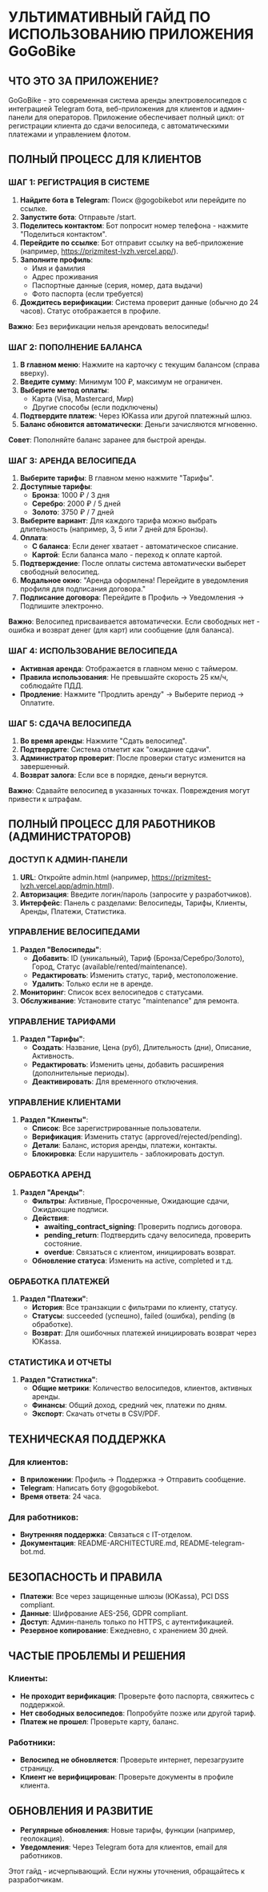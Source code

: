 # УЛЬТИМАТИВНЫЙ ГАЙД ПО ИСПОЛЬЗОВАНИЮ ПРИЛОЖЕНИЯ GoGoBike

## ЧТО ЭТО ЗА ПРИЛОЖЕНИЕ?

GoGoBike - это современная система аренды электровелосипедов с интеграцией Telegram бота, веб-приложения для клиентов и админ-панели для операторов. Приложение обеспечивает полный цикл: от регистрации клиента до сдачи велосипеда, с автоматическими платежами и управлением флотом.

## ПОЛНЫЙ ПРОЦЕСС ДЛЯ КЛИЕНТОВ

### ШАГ 1: РЕГИСТРАЦИЯ В СИСТЕМЕ

1. **Найдите бота в Telegram**: Поиск @gogobikebot или перейдите по ссылке.
2. **Запустите бота**: Отправьте /start.
3. **Поделитесь контактом**: Бот попросит номер телефона - нажмите "Поделиться контактом".
4. **Перейдите по ссылке**: Бот отправит ссылку на веб-приложение (например, https://prizmitest-lvzh.vercel.app/).
5. **Заполните профиль**:
   - Имя и фамилия
   - Адрес проживания
   - Паспортные данные (серия, номер, дата выдачи)
   - Фото паспорта (если требуется)
6. **Дождитесь верификации**: Система проверит данные (обычно до 24 часов). Статус отображается в профиле.

**Важно**: Без верификации нельзя арендовать велосипеды!

### ШАГ 2: ПОПОЛНЕНИЕ БАЛАНСА

1. **В главном меню**: Нажмите на карточку с текущим балансом (справа вверху).
2. **Введите сумму**: Минимум 100 ₽, максимум не ограничен.
3. **Выберите метод оплаты**:
   - Карта (Visa, Mastercard, Мир)
   - Другие способы (если подключены)
4. **Подтвердите платеж**: Через ЮKassa или другой платежный шлюз.
5. **Баланс обновится автоматически**: Деньги зачисляются мгновенно.

**Совет**: Пополняйте баланс заранее для быстрой аренды.

### ШАГ 3: АРЕНДА ВЕЛОСИПЕДА

1. **Выберите тарифы**: В главном меню нажмите "Тарифы".
2. **Доступные тарифы**:
   - **Бронза**: 1000 ₽ / 3 дня
   - **Серебро**: 2000 ₽ / 5 дней
   - **Золото**: 3750 ₽ / 7 дней
3. **Выберите вариант**: Для каждого тарифа можно выбрать длительность (например, 3, 5 или 7 дней для Бронзы).
4. **Оплата**:
   - **С баланса**: Если денег хватает - автоматическое списание.
   - **Картой**: Если баланса мало - переход к оплате картой.
5. **Подтверждение**: После оплаты система автоматически выберет свободный велосипед.
6. **Модальное окно**: "Аренда оформлена! Перейдите в уведомления профиля для подписания договора."
7. **Подписание договора**: Перейдите в Профиль -> Уведомления -> Подпишите электронно.

**Важно**: Велосипед присваивается автоматически. Если свободных нет - ошибка и возврат денег (для карт) или сообщение (для баланса).

### ШАГ 4: ИСПОЛЬЗОВАНИЕ ВЕЛОСИПЕДА

- **Активная аренда**: Отображается в главном меню с таймером.
- **Правила использования**: Не превышайте скорость 25 км/ч, соблюдайте ПДД.
- **Продление**: Нажмите "Продлить аренду" -> Выберите период -> Оплатите.

### ШАГ 5: СДАЧА ВЕЛОСИПЕДА

1. **Во время аренды**: Нажмите "Сдать велосипед".
2. **Подтвердите**: Система отметит как "ожидание сдачи".
3. **Администратор проверит**: После проверки статус изменится на завершенный.
4. **Возврат залога**: Если все в порядке, деньги вернутся.

**Важно**: Сдавайте велосипед в указанных точках. Повреждения могут привести к штрафам.

## ПОЛНЫЙ ПРОЦЕСС ДЛЯ РАБОТНИКОВ (АДМИНИСТРАТОРОВ)

### ДОСТУП К АДМИН-ПАНЕЛИ

1. **URL**: Откройте admin.html (например, https://prizmitest-lvzh.vercel.app/admin.html).
2. **Авторизация**: Введите логин/пароль (запросите у разработчиков).
3. **Интерфейс**: Панель с разделами: Велосипеды, Тарифы, Клиенты, Аренды, Платежи, Статистика.

### УПРАВЛЕНИЕ ВЕЛОСИПЕДАМИ

1. **Раздел "Велосипеды"**:
   - **Добавить**: ID (уникальный), Тариф (Бронза/Серебро/Золото), Город, Статус (available/rented/maintenance).
   - **Редактировать**: Изменить статус, тариф, местоположение.
   - **Удалить**: Только если не в аренде.
2. **Мониторинг**: Список всех велосипедов с статусами.
3. **Обслуживание**: Установите статус "maintenance" для ремонта.

### УПРАВЛЕНИЕ ТАРИФАМИ

1. **Раздел "Тарифы"**:
   - **Создать**: Название, Цена (руб), Длительность (дни), Описание, Активность.
   - **Редактировать**: Изменить цены, добавить расширения (дополнительные периоды).
   - **Деактивировать**: Для временного отключения.

### УПРАВЛЕНИЕ КЛИЕНТАМИ

1. **Раздел "Клиенты"**:
   - **Список**: Все зарегистрированные пользователи.
   - **Верификация**: Изменить статус (approved/rejected/pending).
   - **Детали**: Баланс, история аренды, платежи, контакты.
   - **Блокировка**: Если нарушитель - заблокировать доступ.

### ОБРАБОТКА АРЕНД

1. **Раздел "Аренды"**:
   - **Фильтры**: Активные, Просроченные, Ожидающие сдачи, Ожидающие подписи.
   - **Действия**:
     - **awaiting_contract_signing**: Проверить подпись договора.
     - **pending_return**: Подтвердить сдачу велосипеда, проверить состояние.
     - **overdue**: Связаться с клиентом, инициировать возврат.
   - **Обновление статуса**: Изменить на active, completed и т.д.

### ОБРАБОТКА ПЛАТЕЖЕЙ

1. **Раздел "Платежи"**:
   - **История**: Все транзакции с фильтрами по клиенту, статусу.
   - **Статусы**: succeeded (успешно), failed (ошибка), pending (в обработке).
   - **Возврат**: Для ошибочных платежей инициировать возврат через ЮKassa.

### СТАТИСТИКА И ОТЧЕТЫ

1. **Раздел "Статистика"**:
   - **Общие метрики**: Количество велосипедов, клиентов, активных аренды.
   - **Финансы**: Общий доход, средний чек, платежи по дням.
   - **Экспорт**: Скачать отчеты в CSV/PDF.

## ТЕХНИЧЕСКАЯ ПОДДЕРЖКА

### Для клиентов:
- **В приложении**: Профиль -> Поддержка -> Отправить сообщение.
- **Telegram**: Написать боту @gogobikebot.
- **Время ответа**: 24 часа.

### Для работников:
- **Внутренняя поддержка**: Связаться с IT-отделом.
- **Документация**: README-ARCHITECTURE.md, README-telegram-bot.md.

## БЕЗОПАСНОСТЬ И ПРАВИЛА

- **Платежи**: Все через защищенные шлюзы (ЮKassa), PCI DSS compliant.
- **Данные**: Шифрование AES-256, GDPR compliant.
- **Доступ**: Админ-панель только по HTTPS, с аутентификацией.
- **Резервное копирование**: Ежедневно, с хранением 30 дней.

## ЧАСТЫЕ ПРОБЛЕМЫ И РЕШЕНИЯ

### Клиенты:
- **Не проходит верификация**: Проверьте фото паспорта, свяжитесь с поддержкой.
- **Нет свободных велосипедов**: Попробуйте позже или другой тариф.
- **Платеж не прошел**: Проверьте карту, баланс.

### Работники:
- **Велосипед не обновляется**: Проверьте интернет, перезагрузите страницу.
- **Клиент не верифицирован**: Проверьте документы в профиле клиента.

## ОБНОВЛЕНИЯ И РАЗВИТИЕ

- **Регулярные обновления**: Новые тарифы, функции (например, геолокация).
- **Уведомления**: Через Telegram бота для клиентов, email для работников.

Этот гайд - исчерпывающий. Если нужны уточнения, обращайтесь к разработчикам.